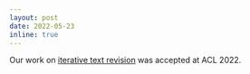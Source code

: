 ```yaml
---
layout: post
date: 2022-05-23
inline: true
---
```

Our work on [iterative text revision](https://aclanthology.org/2022.acl-long.250/) was accepted at ACL 2022.
